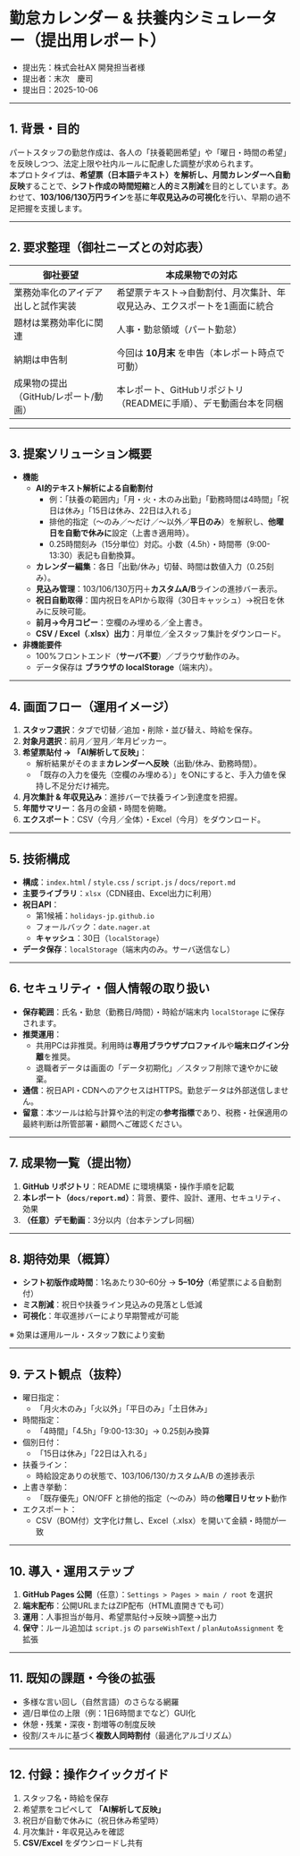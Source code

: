 # 勤怠カレンダー & 扶養内シミュレーター（提出用レポート）

- 提出先：株式会社AX 開発担当者様
- 提出者：末次　慶司
- 提出日：2025-10-06

---

## 1. 背景・目的
パートスタッフの勤怠作成は、各人の「扶養範囲希望」や「曜日・時間の希望」を反映しつつ、法定上限や社内ルールに配慮した調整が求められます。  
本プロトタイプは、**希望票（日本語テキスト）を解析し、月間カレンダーへ自動反映**することで、**シフト作成の時間短縮**と**人的ミス削減**を目的としています。あわせて、**103/106/130万円ライン**を基に**年収見込みの可視化**を行い、早期の過不足把握を支援します。

---

## 2. 要求整理（御社ニーズとの対応表）
| 御社要望 | 本成果物での対応 |
|---|---|
| 業務効率化のアイデア出しと試作実装 | 希望票テキスト→自動割付、月次集計、年収見込み、エクスポートを1画面に統合 |
| 題材は業務効率化に関連 | 人事・勤怠領域（パート勤怠） |
| 納期は申告制 | 今回は **10月末** を申告（本レポート時点で可動） |
| 成果物の提出（GitHub/レポート/動画） | 本レポート、GitHubリポジトリ（READMEに手順）、デモ動画台本を同梱 |

---

## 3. 提案ソリューション概要
- **機能**  
  - **AI的テキスト解析による自動割付**  
    - 例：「扶養の範囲内」「月・火・木のみ出勤」「勤務時間は4時間」「祝日は休み」「15日は休み、22日は入れる」  
    - 排他的指定（〜のみ／〜だけ／〜以外／**平日のみ**）を解釈し、**他曜日を自動で休みに**設定（上書き適用時）。
    - 0.25時間刻み（15分単位）対応。小数（4.5h）・時間帯（9:00-13:30）表記も自動換算。
  - **カレンダー編集**：各日「出勤/休み」切替、時間は数値入力（0.25刻み）。
  - **見込み管理**：103/106/130万円＋**カスタムA/B**ラインの進捗バー表示。
  - **祝日自動取得**：国内祝日をAPIから取得（30日キャッシュ）→祝日を休みに反映可能。
  - **前月→今月コピー**：空欄のみ埋める／全上書き。
  - **CSV / Excel（.xlsx）出力**：月単位／全スタッフ集計をダウンロード。
- **非機能要件**  
  - 100%フロントエンド（**サーバ不要**）／ブラウザ動作のみ。  
  - データ保存は **ブラウザの localStorage**（端末内）。

---

## 4. 画面フロー（運用イメージ）
1. **スタッフ選択**：タブで切替／追加・削除・並び替え、時給を保存。  
2. **対象月選択**：前月／翌月／年月ピッカー。  
3. **希望票貼付 → 「AI解析して反映」**：  
   - 解析結果がそのまま**カレンダーへ反映**（出勤/休み、勤務時間）。  
   - 「既存の入力を優先（空欄のみ埋める）」をONにすると、手入力値を保持し不足分だけ補完。  
4. **月次集計 & 年収見込み**：進捗バーで扶養ライン到達度を把握。  
5. **年間サマリー**：各月の金額・時間を俯瞰。  
6. **エクスポート**：CSV（今月／全体）・Excel（今月）をダウンロード。

---

## 5. 技術構成
- **構成**：`index.html` / `style.css` / `script.js` / `docs/report.md`  
- **主要ライブラリ**：`xlsx`（CDN経由、Excel出力に利用）  
- **祝日API**：  
  - 第1候補：`holidays-jp.github.io`  
  - フォールバック：`date.nager.at`  
  - **キャッシュ**：30日（`localStorage`）  
- **データ保存**：`localStorage`（端末内のみ。サーバ送信なし）

---

## 6. セキュリティ・個人情報の取り扱い
- **保存範囲**：氏名・勤怠（勤務日/時間）・時給が端末内 `localStorage` に保存されます。  
- **推奨運用**：  
  - 共用PCは非推奨。利用時は**専用ブラウザプロファイル**や**端末ログイン分離**を推奨。  
  - 退職者データは画面の「データ初期化」／スタッフ削除で速やかに破棄。  
- **通信**：祝日API・CDNへのアクセスはHTTPS。勤怠データは外部送信しません。  
- **留意**：本ツールは給与計算や法的判定の**参考指標**であり、税務・社保適用の最終判断は所管部署・顧問へご確認ください。

---

## 7. 成果物一覧（提出物）
1. **GitHub リポジトリ**：README に環境構築・操作手順を記載  
2. **本レポート（`docs/report.md`）**：背景、要件、設計、運用、セキュリティ、効果  
3. **（任意）デモ動画**：3分以内（台本テンプレ同梱）

---

## 8. 期待効果（概算）
- **シフト初版作成時間**：1名あたり30–60分 → **5–10分**（希望票による自動割付）  
- **ミス削減**：祝日や扶養ライン見込みの見落とし低減  
- **可視化**：年収進捗バーにより早期警戒が可能

※ 効果は運用ルール・スタッフ数により変動

---

## 9. テスト観点（抜粋）
- 曜日指定：  
  - 「月火木のみ」「火以外」「平日のみ」「土日休み」  
- 時間指定：  
  - 「4時間」「4.5h」「9:00-13:30」→ 0.25刻み換算  
- 個別日付：  
  - 「15日は休み」「22日は入れる」  
- 扶養ライン：  
  - 時給設定ありの状態で、103/106/130/カスタムA/B の進捗表示  
- 上書き挙動：  
  - 「既存優先」ON/OFF と排他的指定（〜のみ）時の**他曜日リセット**動作  
- エクスポート：  
  - CSV（BOM付）文字化け無し、Excel（.xlsx）を開いて金額・時間が一致

---

## 10. 導入・運用ステップ
1. **GitHub Pages 公開**（任意）：`Settings > Pages > main / root` を選択  
2. **端末配布**：公開URLまたはZIP配布（HTML直開きでも可）  
3. **運用**：人事担当が毎月、希望票貼付→反映→調整→出力  
4. **保守**：ルール追加は `script.js` の `parseWishText` / `planAutoAssignment` を拡張

---

## 11. 既知の課題・今後の拡張
- 多様な言い回し（自然言語）のさらなる網羅  
- 週/日単位の上限（例：1日6時間までなど）GUI化  
- 休憩・残業・深夜・割増等の制度反映  
- 役割/スキルに基づく**複数人同時割付**（最適化アルゴリズム）

---

## 12. 付録：操作クイックガイド
1) スタッフ名・時給を保存  
2) 希望票をコピペして **「AI解析して反映」**  
3) 祝日が自動で休みに（祝日休み希望時）  
4) 月次集計・年収見込みを確認  
5) **CSV/Excel** をダウンロードし共有
